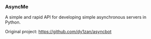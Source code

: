 ### AsyncMe
A simple and rapid API for developing simple asynchronous servers in Python.

Original project: https://github.com/dy1zan/asyncbot